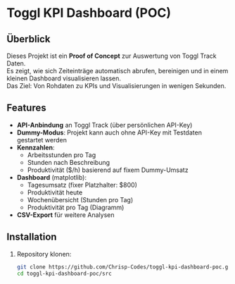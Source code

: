 # Toggl KPI Dashboard (POC)

## Überblick
Dieses Projekt ist ein **Proof of Concept** zur Auswertung von Toggl Track Daten.  
Es zeigt, wie sich Zeiteinträge automatisch abrufen, bereinigen und in einem kleinen Dashboard visualisieren lassen.  
Das Ziel: Von Rohdaten zu KPIs und Visualisierungen in wenigen Sekunden.

## Features
- **API-Anbindung** an Toggl Track (über persönlichen API-Key)
- **Dummy-Modus**: Projekt kann auch ohne API-Key mit Testdaten gestartet werden
- **Kennzahlen**:
  - Arbeitsstunden pro Tag
  - Stunden nach Beschreibung
  - Produktivität ($/h) basierend auf fixem Dummy-Umsatz
- **Dashboard** (matplotlib):
  - Tagesumsatz (fixer Platzhalter: $800)
  - Produktivität heute
  - Wochenübersicht (Stunden pro Tag)
  - Produktivität pro Tag (Diagramm)
- **CSV-Export** für weitere Analysen

## Installation
1. Repository klonen:
   ```bash
   git clone https://github.com/Chrisp-Codes/toggl-kpi-dashboard-poc.git
   cd toggl-kpi-dashboard-poc/src
